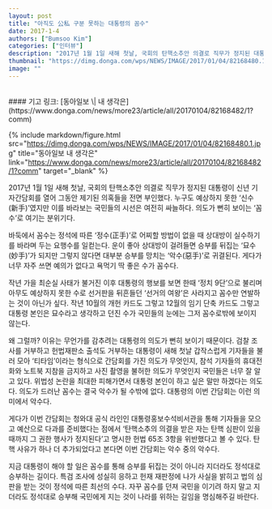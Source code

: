 ```yaml
---
layout: post
title: "아직도 公私 구분 못하는 대통령의 꼼수"
date: 2017-1-4
authors: ["Bumsoo Kim"]
categories: ["인터뷰"]
description: "2017년 1월 1일 새해 첫날, 국회의 탄핵소추안 의결로 직무가 정지된 대통령이 신년 기자간담회를 열어 그동안 제기된 의혹들을 전면 부인했다. 누구도 예상하지 못한 ‘신수(新手)’였지만 이를 바라보는 국민들의 시선은 여전히 싸늘하다. 의도가 뻔히 보이는 ‘꼼수’로 여기는 분위기다."
thumbnail: "https://dimg.donga.com/wps/NEWS/IMAGE/2017/01/04/82168480.1.jpg"
image: ""
---
```


<br>
#### 기고 링크: [동아일보 \| 내 생각은](https://www.donga.com/news/more23/article/all/20170104/82168482/1?comm)

{% include markdown/figure.html src="https://dimg.donga.com/wps/NEWS/IMAGE/2017/01/04/82168480.1.jpg" title="동아일보 내 생각은" link="https://www.donga.com/news/more23/article/all/20170104/82168482/1?comm" target="_blank" %}

2017년 1월 1일 새해 첫날, 국회의 탄핵소추안 의결로 직무가 정지된 대통령이 신년 기자간담회를 열어 그동안 제기된 의혹들을 전면 부인했다. 누구도 예상하지 못한 ‘신수(新手)’였지만 이를 바라보는 국민들의 시선은 여전히 싸늘하다. 의도가 뻔히 보이는 ‘꼼수’로 여기는 분위기다.

바둑에서 꼼수는 정석에 따른 ‘정수(正手)’로 어찌할 방법이 없을 때 상대방이 실수하기를 바라며 두는 요행수를 일컫는다. 운이 좋아 상대방이 걸려들면 승부를 뒤집는 ‘묘수(妙手)’가 되지만 그렇지 않다면 대부분 승부를 망치는 ‘악수(惡手)’로 귀결된다. 게다가 너무 자주 쓰면 예의가 없다고 욕먹기 딱 좋은 수가 꼼수다.

작년 가을 최순실 사태가 불거진 이후 대통령의 행보를 보면 한때 ‘정치 9단’으로 불리며 아무도 예상하지 못한 수로 선거판을 뒤흔들던 ‘선거의 여왕’은 사라지고 꼼수만 연발하는 것이 아닌가 싶다. 작년 10월의 개헌 카드도 그렇고 12월의 임기 단축 카드도 그렇고 대통령 본인은 묘수라고 생각하고 던진 수가 국민들의 눈에는 그저 꼼수로밖에 보이지 않는다.

왜 그럴까? 이유는 무언가를 감추려는 대통령의 의도가 뻔히 보이기 때문이다. 검찰 조사를 거부하고 헌법재판소 출석도 거부하는 대통령이 새해 첫날 갑작스럽게 기자들을 불러 모아 ‘티타임’이라는 형식으로 간담회를 가진 의도가 무엇인지, 참석 기자들의 휴대전화와 노트북 지참을 금지하고 사진 촬영을 불허한 의도가 무엇인지 국민들은 너무 잘 알고 있다. 위법성 논란을 최대한 피해가면서 대통령 본인이 하고 싶은 말만 하겠다는 의도다. 의도가 드러난 꼼수는 결국 악수가 될 수밖에 없다. 대통령의 이번 간담회는 이런 의미에서 악수다.

게다가 이번 간담회는 청와대 공식 라인인 대통령홍보수석비서관을 통해 기자들을 모으고 예산으로 다과를 준비했다는 점에서 ‘탄핵소추의 의결을 받은 자는 탄핵 심판이 있을 때까지 그 권한 행사가 정지된다’고 명시한 헌법 65조 3항을 위반했다고 볼 수 있다. 탄핵 사유가 하나 더 추가되었다고 본다면 이번 간담회는 악수 중의 악수다.

지금 대통령이 해야 할 일은 꼼수를 통해 승부를 뒤집는 것이 아니라 지더라도 정석대로 승부하는 길이다. 특검 조사에 성실히 응하고 헌재 재판정에 나가 사실을 밝히고 법의 심판을 받는 것이 정석에 따른 최선의 수다. 자꾸 꼼수를 던져 국민을 이기려 하지 말고 지더라도 정석대로 승부해 국민에게 지는 것이 나라를 위하는 길임을 명심해주길 바란다.

<br>
